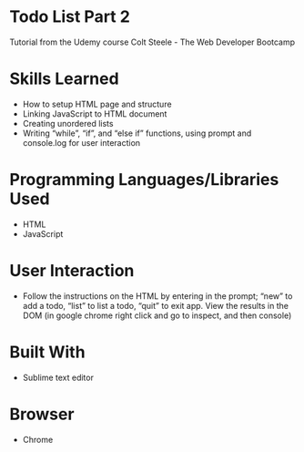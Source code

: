 # Todo List Part 2
Tutorial from the Udemy course Colt Steele - The Web Developer Bootcamp

# Skills Learned 
- How to setup HTML page and structure
- Linking JavaScript to HTML document 
- Creating unordered lists
- Writing “while”, “if”, and “else if” functions, using prompt and console.log for user interaction

# Programming Languages/Libraries Used
- HTML
- JavaScript

# User Interaction
- Follow the instructions on the HTML by entering in the prompt; “new” to add a todo, “list” to list a todo, “quit” to exit app. View the results in the DOM (in google chrome right click and go to inspect, and then console)

# Built With
- Sublime text editor

# Browser
- Chrome
